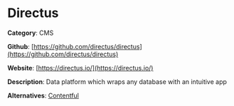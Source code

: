
# Directus

**Category**: CMS

**Github**: [https://github.com/directus/directus](https://github.com/directus/directus)

**Website**: [https://directus.io/](https://directus.io/)

**Description**:
Data platform which wraps any database with an intuitive app

**Alternatives**: [Contentful](https://www.contentful.com/)
